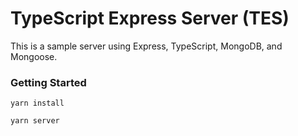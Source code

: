 # TypeScript Express Server (TES)

This is a sample server using Express, TypeScript, MongoDB, and Mongoose.

### Getting Started

`yarn install`

`yarn server`
